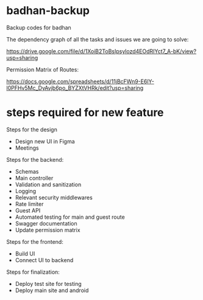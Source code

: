 # badhan-backup
Backup codes for badhan

The dependency graph of all the tasks and issues we are going to solve:

https://drive.google.com/file/d/1XoiB2ToBsIpsylozd4EOdRIYct7_A-bK/view?usp=sharing

Permission Matrix of Routes:

https://docs.google.com/spreadsheets/d/11jBcFWn9-E6lY-l0PFHv5Mc_DyAvjb6po_BYZXtVHRk/edit?usp=sharing

# steps required for new feature
Steps for the design
* Design new UI in Figma
* Meetings

Steps for the backend:
* Schemas
* Main controller
* Validation and sanitization
* Logging
* Relevant security middlewares
* Rate limiter
* Guest API
* Automated testing for main and guest route
* Swagger documentation
* Update permission matrix

Steps for the frontend:
* Build UI
* Connect UI to backend

Steps for finalization:
* Deploy test site for testing
* Deploy main site and android
